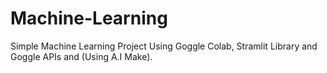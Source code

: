 # Machine-Learning
Simple Machine Learning Project Using Goggle Colab, Stramlit Library and Goggle APIs and (Using A.I Make).
